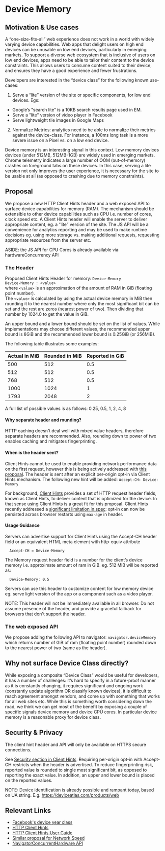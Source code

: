 # Device Memory

## Motivation & Use cases
A “one-size-fits-all” web experience does not work in a world with widely varying device capabilities. Web apps that delight users on high end devices can be unusable on low end devices, particularly in emerging markets.
To support a diverse web ecosystem that is inclusive of users on low end devices, apps need to be able to tailor their content to the device constraints. This allows users to consume content suited to their device, and ensures they have a good experience and fewer frustrations.

Developers are interested in the “device class” for the following known use-cases:
1. Serve a “lite” version of the site or specific components, for low end devices. Egs:
- Google’s "search lite" is a 10KB search results page used in EM. 
- Serve a "lite" version of video player in Facebook
- Serve lightweight tile images in Google Maps
2. Normalize Metrics: analytics need to be able to normalize their metrics against the device-class. 
For instance, a 100ms long task is a more severe issue on a Pixel vs. on a low end device.

Device memory is an interesting signal in this context. Low memory devices devices (under 512MB, 512MB-1GB) are widely used in emerging markets. Chrome telemetry indicates a large number of OOM (out-of-memory) crashes on foreground tabs on these devices. In this case, serving a lite version not only improves the user experience, it is necessary for the site to be usable at all (as opposed to crashing due to memory constraints).

## Proposal
We propose a new HTTP Client Hints header and a web exposed API to surface device capabilities for memory (RAM). The mechanism should be extensible to other device capabilities such as CPU i.e. number of cores, clock speed etc.
A Client Hints header will enable the server to deliver appropriate content, eg. a “lite” version of the site.
The JS API will be a convenience for analytics reporting and may be used to make runtime decisions eg. using more storage vs. making additional requests, requesting appropriate resources from the server etc.

ASIDE: the JS API for CPU Cores is already available via hardwareConcurrency API

### The Header
Proposed Client Hints Header for memory: `Device-Memory`\
`Device-Memory : <value>`\
where `<value>` is an approximation of the amount of RAM in GiB (floating point number).\
The `<value>` is calculated by using the actual device memory in MiB then rounding it to the nearest number where only the most significant bit can be set and the rest are zeros (nearest power of two). Then dividing that number by 1024.0 to get the value in GiB.

An upper bound and a lower bound should be set on the list of values. While implementations may choose different values, the recommended upper bound is 8GiB and the recommended lower bound is 0.25GiB (or 256MiB).

The following table illustrates some examples:

| Actual in MiB | Rounded in MiB | Reported in GiB |
|---------------|----------------|-----------------|
| 500           | 512            | 0.5             |
| 512           | 512            | 0.5             |
| 768           | 512            | 0.5             |
| 1000          | 1024           | 1               |
| 1793          | 2048           | 2               |

A full list of possible values is as follows:
0.25, 0.5, 1, 2, 4, 8

#### Why separate header and rounding?
HTTP caching doesn't deal well with mixed value headers, therefore separate headers are recommended. Also, rounding down to power of two enables caching and mitigates fingerprinting.

#### When is the header sent?
Client Hints cannot be used to enable providing network performance data on the first request, however this is being actively addressed with [this proposal](https://github.com/httpwg/http-extensions/issues/306#issuecomment-283549512).
The header is sent after an explicit per-origin opt-in via Client Hints mechanism. The following new hint will be added: `Accept-CH: Device-Memory`

For background, [Client Hints](http://httpwg.org/http-extensions/client-hints.html) provides a set of HTTP request header fields, known as Client Hints, to deliver content that is optimized for the device. In that sense using Client Hints is a great fit for this proposal.
Client Hints recently addressed a [significant limitation in spec](https://github.com/httpwg/http-extensions/issues/306#issuecomment-283549512): opt-in can now be persisted across browser restarts using `max-age` in header.

#### Usage Guidance
Servers can advertise support for Client Hints using the Accept-CH header field or an equivalent HTML meta element with http-equiv attribute
```
  Accept-CH = Device-Memory
```

The Memory request header field is a number for the client’s device memory i.e. approximate amount of ram in GiB.
eg. 512 MiB will be reported as:
```
  Device-Memory: 0.5
```

Servers can use this header to customize content for low memory device eg. serve light version of the app or a component such as a video player.

NOTE: This header will not be immediately available in all browser. Do not assume presence of the header, and provide a graceful fallback for browsers that don't support the header.

### The web exposed API
We propose adding the following API to navigator: `navigator.deviceMemory`
which returns number of GiB of ram (floating point number) rounded down to the nearest power of two (same as the header).

## Why not surface Device Class directly?
While exposing a composite “Device Class” would be useful for developers, it has a number of challenges: it’s hard to specify in a future-proof manner as it is constantly changing, it requires significant and ongoing work (constantly update algorithm OR classify known devices), it is difficult to reach agreement amongst vendors, and come up with something that works for all web sites etc.
While this is something worth considering down the road, we think we can get most of the benefit by exposing a couple of specific signals device memory and device CPU cores. In particular device memory is a reasonable proxy for device class.

## Security & Privacy
The client hint header and API will only be available on HTTPS secure connections.

See [Security section in Client Hints](http://httpwg.org/http-extensions/client-hints.html#security-considerations).
Requiring per-origin opt-in with Accept-CH restricts when the header is advertised.
To reduce fingerprinting risk, reported value is rounded to single most significant bit, as opposed to reporting the exact value. In addition, an upper and lower bound is placed on the reported values.

NOTE: Device identification is already possible and rampant today, based on UA string. E.g. https://deviceatlas.com/products/web

## Relevant Links

* [Facebook's device year class](https://github.com/facebook/device-year-class)
* [HTTP Client Hints](https://github.com/igrigorik/http-client-hints)
* [HTTP Client Hints User Guide](https://developers.google.com/web/updates/2015/09/automating-resource-selection-with-client-hints)
* [Similar proposal for Network Speed](https://github.com/WICG/netinfo/issues/46)
* [NavigatorConcurrentHardware API](https://developer.mozilla.org/en-US/docs/Web/API/NavigatorConcurrentHardware)


